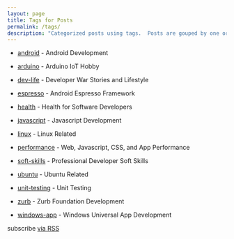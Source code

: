 ```yaml
---
layout: page
title: Tags for Posts
permalink: /tags/
description: "Categorized posts using tags.  Posts are gouped by one or more tags."
---
```

* [android](/android) - Android Development

* [arduino](/arduino) - Arduino IoT Hobby

* [dev-life](/dev-life) - Developer War Stories and Lifestyle

* [espresso](/espresso) - Android Espresso Framework

* [health](/health) - Health for Software Developers

* [javascript](/javascript) - Javascript Development

* [linux](/linux) - Linux Related

* [performance](/performance) - Web, Javascript, CSS, and App Performance

* [soft-skills](/soft-skills) - Professional Developer Soft Skills

* [ubuntu](/ubuntu) - Ubuntu Related

* [unit-testing](/unit-testing) - Unit Testing

* [zurb](/zurb) - Zurb Foundation Development

* [windows-app](/windows-app) - Windows Universal App Development

<p class="rss-subscribe">
	<span class="fi-rss size-21"></span> subscribe <a href="{{ "/feed.xml" | prepend: site.baseurl }}">via RSS</a>
</p>
  